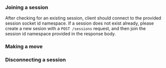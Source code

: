 ### Joining a session
After checking for an existing session, client should connect to the provided session socket id namespace. If a session does not exist already, please create a new sesion with a `POST /sessions` request, and then join the session id namespace provided in the response body.

### Making a move

### Disconnecting a session